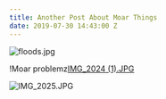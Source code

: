 ```yaml
---
title: Another Post About Moar Things
date: 2019-07-30 14:43:00 Z
---
```


![floods.jpg](/uploads/floods.jpg)

!Moar problemz[IMG_2024 (1).JPG](/uploads/IMG_2024%20(1).JPG)

![IMG_2025.JPG](/uploads/IMG_2025.JPG)